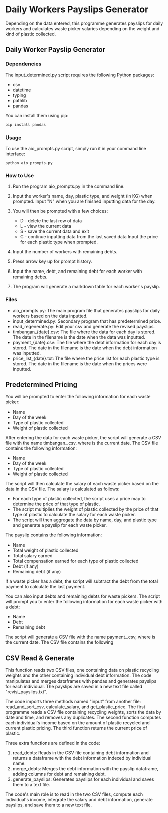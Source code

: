 # Daily Workers Payslips Generator

Depending on the data entered, this programme generates payslips for daily workers and calculates waste picker salaries depending on the weight and kind of plastic collected.

## Daily Worker Payslip Generator

### Dependencies

The input_determined.py script requires the following Python packages:

- csv
- datetime
- typing
- pathlib
- pandas

You can install them using pip:

```
pip install pandas
```

### Usage

To use the aio_prompts.py script, simply run it in your command line interface:

```
python aio_prompts.py
```

### How to Use

1. Run the program aio_prompts.py in the command line.

2. Input the worker's name, day, plastic type, and weight (in KG) when prompted. Input "N" when you are finished inputting data for the day.

3. You will then be prompted with a few choices:

	- D - delete the last row of data 
	- L - view the current data 
	- S - save the current data and exit 
	- C - continue inputting data from the last saved data Input the price for each plastic type when prompted.

4. Input the number of workers with remaining debts.

5. Press arrow key up for prompt history.

6. Input the name, debt, and remaining debt for each worker with remaining debts.

7. The program will generate a markdown table for each worker's payslip.


### Files

- aio_prompts.py: The main program file that generates payslips for daily workers based on the data inputted.
- input_determined.py: Secondary program that has predetermined price.
- read_regenerate.py: Edit your csv and generate the revised payslips.
- timbangan_{date}.csv: The file where the data for each day is stored. The date in the filename is the date when the data was inputted.
- payment_{date}.csv: The file where the debt information for each day is stored. The date in the filename is the date when the debt information was inputted.
- price_list_{date}.txt: The file where the price list for each plastic type is stored. The date in the filename is the date when the prices were inputted.

## Predetermined Pricing


You will be prompted to enter the following information for each waste picker:

- Name
- Day of the week
- Type of plastic collected
- Weight of plastic collected

After entering the data for each waste picker, the script will generate a CSV file with the name timbangan_<date>.csv, where <date> is the current date. The CSV file contains the following information:

- Name
- Day of the week
- Type of plastic collected
- Weight of plastic collected

The script will then calculate the salary of each waste picker based on the data in the CSV file. The salary is calculated as follows:

- For each type of plastic collected, the script uses a price map to determine the price of that type of plastic.
- The script multiplies the weight of plastic collected by the price of that type of plastic to calculate the salary for each waste picker.
- The script will then aggregate the data by name, day, and plastic type and generate a payslip for each waste picker.

The payslip contains the following information:

- Name
- Total weight of plastic collected
- Total salary earned
- Total compensation earned for each type of plastic collected
- Debt (if any)
- Remaining debt (if any)

If a waste picker has a debt, the script will subtract the debt from the total payment to calculate the last payment.

You can also input debts and remaining debts for waste pickers. The script will prompt you to enter the following information for each waste picker with a debt:

- Name
- Debt
- Remaining debt

The script will generate a CSV file with the name payment_<date>.csv, where <date> is the current date. The CSV file contains the following

## CSV Read & Generate

This function reads two CSV files, one containing data on plastic recycling weights and the other containing individual debt information. The code manipulates and merges dataframes with pandas and generates payslips for each individual. The payslips are saved in a new text file called "revisi_payslips.txt".

The code imports three methods named "input" from another file: read_and_sort_csv, calculate_salary, and get_plastic_price. The first programme reads a CSV file containing recycling weights, sorts the data by date and time, and removes any duplicates. The second function computes each individual's income based on the amount of plastic recycled and current plastic pricing. The third function returns the current price of plastic.

Three extra functions are defined in the code:

1. read_debts: Reads in the CSV file containing debt information and returns a dataframe with the debt information indexed by individual name.
2. merge_debts: Merges the debt information with the payslip dataframe, adding columns for debt and remaining debt.
3. generate_payslips: Generates payslips for each individual and saves them to a text file.

The code's main role is to read in the two CSV files, compute each individual's income, integrate the salary and debt information, generate payslips, and save them to a new text file.
